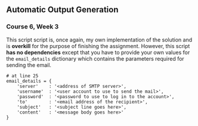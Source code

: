 ## Automatic Output Generation
### Course 6, Week 3

This script script is, once again, my own implementation of the solution
and is **overkill** for the purpose of finishing the assignment. However,
this script **has no dependencies** except that you have to provide your
own values for the `email_details` dictionary which contains the
parameters required for sending the email.

	# at line 25
	email_details = {
		'server'	: '<address of SMTP server>',
		'username'	: '<user account to use to send the mail>',
		'password'	: '<password to use to log in to the account>',
		'to'		: '<email address of the recipient>',
		'subject'	: '<subject line goes here>',
		'content'	: '<message body goes here>'
	}
